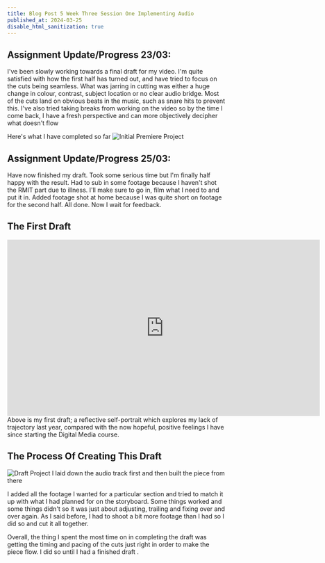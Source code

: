 ```yaml
---
title: Blog Post 5 Week Three Session One Implementing Audio
published_at: 2024-03-25
disable_html_sanitization: true
---
```

## Assignment Update/Progress 23/03: 
I've been slowly working towards a final draft for my video. I'm quite satisfied with how the first half has turned out, and have tried to focus on the cuts being seamless. What was jarring in cutting was either a huge change in colour, contrast, subject location or no clear audio bridge. Most of the cuts land on obvious beats in the music, such as snare hits to prevent this. I've also tried taking breaks from working on the video so by the time I come back, I have a fresh perspective and can more objectively decipher what doesn't flow

Here's what I have completed so far
![Initial Premiere Project](/w03s1/DMS1_premiere1.PNG)

## Assignment Update/Progress 25/03: 
Have now finished my draft. Took some serious time but I'm finally half happy with the result. Had to sub in some footage because I haven't shot the RMIT part due to illness. I'll make sure to go in, film what I need to and put it in. Added footage shot at home because I was quite short on footage for the second half. All done. Now I wait for feedback.

## The First Draft
<iframe width="720" height="406" src="https://www.youtube.com/embed/WdZC0BMUw38" title="DMS1 30s Clips Output" frameborder="0" allow="accelerometer; autoplay; clipboard-write; encrypted-media; gyroscope; picture-in-picture; web-share" allowfullscreen></iframe>
Above is my first draft; a reflective self-portrait which explores my lack of trajectory last year, compared with the now hopeful, positive feelings I have since starting the Digital Media course.

## The Process Of Creating This Draft
![Draft Project](/w03s1/draft_complete.PNG)
I laid down the audio track first and then built the piece from there

I added all the footage I wanted for a particular section and tried to match it up with what I had planned for on the storyboard. Some things worked and some things didn't so it was just about adjusting, trailing and fixing over and over again. As I said before, I had to shoot a bit more footage than I had so I did so and cut it all together.

Overall, the thing I spent the most time on in completing the draft was getting the timing and pacing of the cuts just right in order to make the piece flow. I did so until I had a finished draft
.




